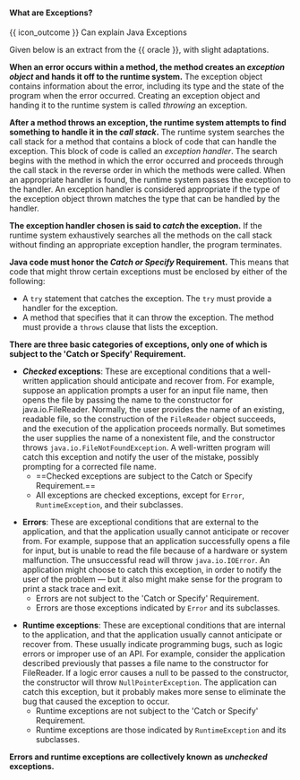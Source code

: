 <div id="title">

#### What are Exceptions?

</div>

<span id="prereqs"></span>

<span id="outcomes">{{ icon_outcome }} Can explain Java Exceptions</span>

<div id="body">

Given below is an extract from the {{ oracle }}, with slight adaptations.

<div class="indented">

<tip-box type="definition">

<include src="../../../common/definitions.md#def-exception" />

</tip-box>

**When an error occurs within a method, the method creates an _exception object_ and hands it off to the runtime system.** The exception object contains information about the error, including its type and the state of the program when the error occurred. Creating an exception object and handing it to the runtime system is called _throwing_ an exception.

**After a method throws an exception, the runtime system attempts to find something to handle it in the <tooltip content="the ordered list of methods that had been called to get to the method where the error occurred">_call stack_</tooltip>.** The runtime system searches the call stack for a method that contains a block of code that can handle the exception. This block of code is called an _exception handler_. The search begins with the method in which the error occurred and proceeds through the call stack in the reverse order in which the methods were called. When an appropriate handler is found, the runtime system passes the exception to the handler. An exception handler is considered appropriate if the type of the exception object thrown matches the type that can be handled by the handler.

**The exception handler chosen is said to _catch_ the exception.** If the runtime system exhaustively searches all the methods on the call stack without finding an appropriate exception handler, the program terminates.

**Java code must honor the _Catch or Specify_ Requirement.** This means that code that might throw certain exceptions must be enclosed by either of the following:
* A `try` statement that catches the exception. The `try` must provide a handler for the exception.
* A method that specifies that it can throw the exception. The method must provide a `throws` clause that lists the exception.

**There are three basic categories of exceptions, only one of which is subject to the 'Catch or Specify' Requirement.**

* **_Checked_ exceptions**: These are exceptional conditions that a well-written application should anticipate and recover from. For example, suppose an application prompts a user for an input file name, then opens the file by passing the name to the constructor for java.io.FileReader. Normally, the user provides the name of an existing, readable file, so the construction of the `FileReader` object succeeds, and the execution of the application proceeds normally. But sometimes the user supplies the name of a nonexistent file, and the constructor throws `java.io.FileNotFoundException`. A well-written program will catch this exception and notify the user of the mistake, possibly prompting for a corrected file name.
  * ==Checked exceptions are subject to the Catch or Specify Requirement.==
  * All exceptions are checked exceptions, except for `Error`, `RuntimeException`, and their subclasses.
<p/>

* **Errors**: These are exceptional conditions that are external to the application, and that the application usually cannot anticipate or recover from. For example, suppose that an application successfully opens a file for input, but is unable to read the file because of a hardware or system malfunction. The unsuccessful read will throw `java.io.IOError`. An application might choose to catch this exception, in order to notify the user of the problem — but it also might make sense for the program to print a stack trace and exit.
  * Errors are not subject to the 'Catch or Specify' Requirement.
  * Errors are those exceptions indicated by `Error` and its subclasses.
<p/>

* **Runtime exceptions**: These are exceptional conditions that are internal to the application, and that the application usually cannot anticipate or recover from. These usually indicate programming bugs, such as logic errors or improper use of an API. For example, consider the application described previously that passes a file name to the constructor for FileReader. If a logic error causes a null to be passed to the constructor, the constructor will throw `NullPointerException`. The application can catch this exception, but it probably makes more sense to eliminate the bug that caused the exception to occur.
  * Runtime exceptions are not subject to the 'Catch or Specify' Requirement.
  * Runtime exceptions are those indicated by `RuntimeException` and its subclasses.

**Errors and runtime exceptions are collectively known as _unchecked_ exceptions.**

</div>

</div>

<div id="extras">
</div>